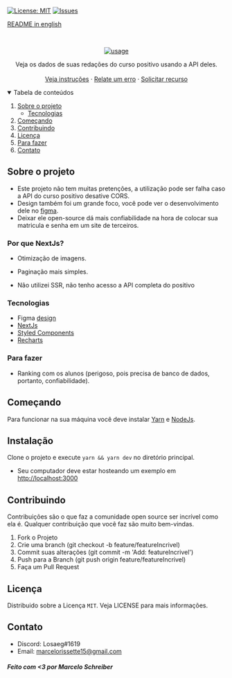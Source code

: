 [![License: MIT](https://img.shields.io/badge/License-MIT-yellow.svg)](https://opensource.org/licenses/MIT)
[![Issues](https://img.shields.io/badge/Issues-0-red.svg)](https://github.com/marcelo-schreiber/WeGool/issues)

[README in english](README.en.md)

<br />

<p align="center">

  <a href="https://wegool.vercel.app/" target="_blank" rel="noreferrer">
    <img src="showcase.gif" alt="usage">
  </a>

  <p align="center">
    Veja os dados de suas redações do curso positivo usando a API deles.
    <br />
    <br />
    <a href="#começando">Veja instruções</a>
    ·
    <a href="https://github.com/marcelo-schreiber/WeGool/issues">Relate um erro</a>
    ·
    <a href="https://github.com/marcelo-schreiber/WeGool/issues">Solicitar recurso</a>
  </p>
</p>

<details open="open">
  <summary>Tabela de conteúdos</summary>
  <ol>
    <li>
      <a href="#sobre-o-projeto">Sobre o projeto</a>
      <ul>
        <li><a href="#tecnologias">Tecnologias</a></li>
      </ul>
    </li>
    <li>
      <a href="#começando">Começando</a>
    </li>
    <li><a href="#contribuindo">Contribuindo</a></li>
    <li><a href="#licença">Licença</a></li>
    <li><a href="#para-fazer">Para fazer</a></li>
    <li><a href="#contato">Contato</a></li>
  </ol>
</details>

<!-- ABOUT THE PROJECT -->

## Sobre o projeto

- Este projeto não tem muitas pretenções, a utilização pode ser falha caso a API do curso positivo desative CORS.
- Design também foi um grande foco, você pode ver o desenvolvimento dele no [figma](https://www.figma.com/file/WivHEpvI8ViAkNWflt3ncv/Wegool).
- Deixar ele open-source dá mais confiabilidade na hora de colocar sua matricula e senha em um site de terceiros.

### Por que NextJs?

- Otimização de imagens.

- Paginação mais simples.

- Não utilizei SSR, não tenho acesso a API completa do positivo

<!-- BUILT WITH -->

### Tecnologias

- Figma [design](https://www.figma.com/file/WivHEpvI8ViAkNWflt3ncv/Wegool)
- [NextJs](https://nextjs.org/)
- [Styled Components](https://styled-components.com/)
- [Recharts](https://recharts.org/en-US/)

<!-- NEW FEATURES -->

### Para fazer

- Ranking com os alunos (perigoso, pois precisa de banco de dados, portanto, confiabilidade).

<!-- GETTING STARTED -->

## Começando

Para funcionar na sua máquina você deve instalar <a href="https://yarnpkg.com/" target="_blank" rel="noreferrer">Yarn</a> e <a href="https://nodejs.org" target="_blank" rel="noreferrer">NodeJs</a>.

## Instalação

Clone o projeto e execute `yarn && yarn dev` no diretório principal.

- Seu computador deve estar hosteando um exemplo em <a href="http://localhost:3000">http://localhost:3000</a>

## Contribuindo

Contribuições são o que faz a comunidade open source ser incrível como ela é. Qualquer contribuição que você faz são muito bem-vindas.

1. Fork o Projeto
2. Crie uma branch (git checkout -b feature/featureIncrivel)
3. Commit suas alterações (git commit -m 'Add: featureIncrivel')
4. Push para a Branch (git push origin feature/featureIncrivel)
5. Faça um Pull Request

## Licença

Distribuido sobre a Licença `MIT`. Veja LICENSE para mais informações.

## Contato

- Discord: Losaeg#1619
- Email: marcelorissette15@gmail.com

##### Feito com <3 por Marcelo Schreiber
